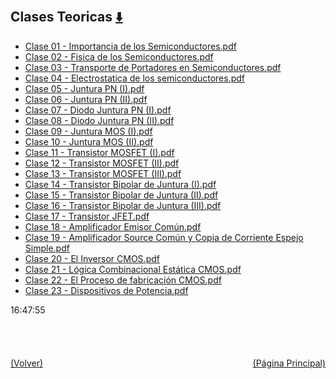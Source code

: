 
<html>
<body>
<h2>Clases Teoricas <a href="https://downgit.github.io/#/home?url=https://github.com/Apuntes-FIUBA/Apuntes-Electronica/tree/main/86 - Electrónica/8603 - Dispositivos Semiconductores/Clases/Clases Teoricas" style="font-size:20px">  ⬇️ </a></h2>
<ul>
    <li><a href="Clase 01 - Importancia de los Semiconductores.pdf">Clase 01 - Importancia de los Semiconductores.pdf</a></li>
    <li><a href="Clase 02 - Fisica de los Semiconductores.pdf">Clase 02 - Fisica de los Semiconductores.pdf</a></li>
    <li><a href="Clase 03 - Transporte de Portadores en Semiconductores.pdf">Clase 03 - Transporte de Portadores en Semiconductores.pdf</a></li>
    <li><a href="Clase 04 - Electrostatica de los semiconductores.pdf">Clase 04 - Electrostatica de los semiconductores.pdf</a></li>
    <li><a href="Clase 05 - Juntura PN (I).pdf">Clase 05 - Juntura PN (I).pdf</a></li>
    <li><a href="Clase 06 - Juntura PN (II).pdf">Clase 06 - Juntura PN (II).pdf</a></li>
    <li><a href="Clase 07 - Diodo Juntura PN (I).pdf">Clase 07 - Diodo Juntura PN (I).pdf</a></li>
    <li><a href="Clase 08 - Diodo Juntura PN (II).pdf">Clase 08 - Diodo Juntura PN (II).pdf</a></li>
    <li><a href="Clase 09 - Juntura MOS (I).pdf">Clase 09 - Juntura MOS (I).pdf</a></li>
    <li><a href="Clase 10 - Juntura MOS (II).pdf">Clase 10 - Juntura MOS (II).pdf</a></li>
    <li><a href="Clase 11 - Transistor MOSFET (I).pdf">Clase 11 - Transistor MOSFET (I).pdf</a></li>
    <li><a href="Clase 12 - Transistor MOSFET (II).pdf">Clase 12 - Transistor MOSFET (II).pdf</a></li>
    <li><a href="Clase 13 - Transistor MOSFET (III).pdf">Clase 13 - Transistor MOSFET (III).pdf</a></li>
    <li><a href="Clase 14 - Transistor Bipolar de Juntura (I).pdf">Clase 14 - Transistor Bipolar de Juntura (I).pdf</a></li>
    <li><a href="Clase 15 - Transistor Bipolar de Juntura (II).pdf">Clase 15 - Transistor Bipolar de Juntura (II).pdf</a></li>
    <li><a href="Clase 16 - Transistor Bipolar de Juntura (III).pdf">Clase 16 - Transistor Bipolar de Juntura (III).pdf</a></li>
    <li><a href="Clase 17 - Transistor JFET.pdf">Clase 17 - Transistor JFET.pdf</a></li>
    <li><a href="Clase 18 - Amplificador Emisor Común.pdf">Clase 18 - Amplificador Emisor Común.pdf</a></li>
    <li><a href="Clase 19 - Amplificador Source Común y Copia de Corriente Espejo Simple.pdf">Clase 19 - Amplificador Source Común y Copia de Corriente Espejo Simple.pdf</a></li>
    <li><a href="Clase 20 - El Inversor CMOS.pdf">Clase 20 - El Inversor CMOS.pdf</a></li>
    <li><a href="Clase 21 - Lógica Combinacional Estática CMOS.pdf">Clase 21 - Lógica Combinacional Estática CMOS.pdf</a></li>
    <li><a href="Clase 22 - El Proceso de fabricación CMOS.pdf">Clase 22 - El Proceso de fabricación CMOS.pdf</a></li>
    <li><a href="Clase 23 - Dispositivos de Potencia.pdf">Clase 23 - Dispositivos de Potencia.pdf</a></li>
</ul>
</body>
</html>






































16:47:55<br><br><br><br><br><a href="../" style="float: left">(Volver)</a> <a href="https://apuntes-fiuba.github.io/Apuntes-Electronica" style="float: right">(Página Principal)</a>
